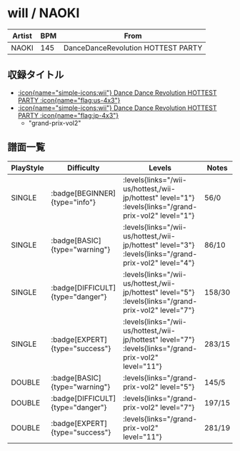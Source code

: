 # will / NAOKI

|Artist|BPM|From|
|------|---|----|
|NAOKI|145|DanceDanceRevolution HOTTEST PARTY|

## 収録タイトル

- [:icon{name="simple-icons:wii"} Dance Dance Revolution HOTTEST PARTY :icon{name="flag:us-4x3"}](/wii-us/hottest)
- [:icon{name="simple-icons:wii"} Dance Dance Revolution HOTTEST PARTY :icon{name="flag:jp-4x3"}](/wii-jp/hottest)
  - "grand-prix-vol2"

## 譜面一覧

|PlayStyle|Difficulty|Levels|Notes|Movie|
|---------|----------|------|-----|-----|
|SINGLE| :badge[BEGINNER]{type="info"}| :levels{links="/wii-us/hottest,/wii-jp/hottest" level="1"} :levels{links="/grand-prix-vol2" level="1"}|56/0||
|SINGLE| :badge[BASIC]{type="warning"}| :levels{links="/wii-us/hottest,/wii-jp/hottest" level="3"} :levels{links="/grand-prix-vol2" level="4"}|86/10||
|SINGLE| :badge[DIFFICULT]{type="danger"}| :levels{links="/wii-us/hottest,/wii-jp/hottest" level="5"} :levels{links="/grand-prix-vol2" level="7"}|158/30||
|SINGLE| :badge[EXPERT]{type="success"}| :levels{links="/wii-us/hottest,/wii-jp/hottest" level="7"} :levels{links="/grand-prix-vol2" level="11"}|283/15||
|DOUBLE| :badge[BASIC]{type="warning"}| :levels{links="/grand-prix-vol2" level="5"}|145/5||
|DOUBLE| :badge[DIFFICULT]{type="danger"}| :levels{links="/grand-prix-vol2" level="7"}|197/15||
|DOUBLE| :badge[EXPERT]{type="success"}| :levels{links="/grand-prix-vol2" level="11"}|281/19||
